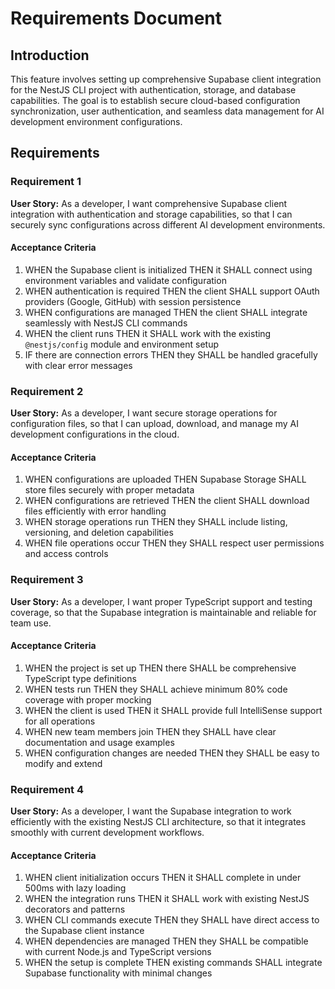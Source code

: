 # Requirements Document

## Introduction

This feature involves setting up comprehensive Supabase client integration for the NestJS CLI
project with authentication, storage, and database capabilities. The goal is to establish secure
cloud-based configuration synchronization, user authentication, and seamless data management for
AI development environment configurations.

## Requirements

### Requirement 1

**User Story:** As a developer, I want comprehensive Supabase client integration with
authentication and storage capabilities, so that I can securely sync configurations across
different AI development environments.

#### Acceptance Criteria

1. WHEN the Supabase client is initialized THEN it SHALL connect using environment variables and
   validate configuration
2. WHEN authentication is required THEN the client SHALL support OAuth providers (Google, GitHub)
   with session persistence
3. WHEN configurations are managed THEN the client SHALL integrate seamlessly with NestJS CLI
   commands
4. WHEN the client runs THEN it SHALL work with the existing `@nestjs/config` module and
   environment setup
5. IF there are connection errors THEN they SHALL be handled gracefully with clear error messages

### Requirement 2

**User Story:** As a developer, I want secure storage operations for configuration files, so that
I can upload, download, and manage my AI development configurations in the cloud.

#### Acceptance Criteria

1. WHEN configurations are uploaded THEN Supabase Storage SHALL store files securely with proper
   metadata
2. WHEN configurations are retrieved THEN the client SHALL download files efficiently with error
   handling
3. WHEN storage operations run THEN they SHALL include listing, versioning, and deletion
   capabilities
4. WHEN file operations occur THEN they SHALL respect user permissions and access controls

### Requirement 3

**User Story:** As a developer, I want proper TypeScript support and testing coverage, so that
the Supabase integration is maintainable and reliable for team use.

#### Acceptance Criteria

1. WHEN the project is set up THEN there SHALL be comprehensive TypeScript type definitions
2. WHEN tests run THEN they SHALL achieve minimum 80% code coverage with proper mocking
3. WHEN the client is used THEN it SHALL provide full IntelliSense support for all operations
4. WHEN new team members join THEN they SHALL have clear documentation and usage examples
5. WHEN configuration changes are needed THEN they SHALL be easy to modify and extend

### Requirement 4

**User Story:** As a developer, I want the Supabase integration to work efficiently with the
existing NestJS CLI architecture, so that it integrates smoothly with current development
workflows.

#### Acceptance Criteria

1. WHEN client initialization occurs THEN it SHALL complete in under 500ms with lazy loading
2. WHEN the integration runs THEN it SHALL work with existing NestJS decorators and patterns
3. WHEN CLI commands execute THEN they SHALL have direct access to the Supabase client instance
4. WHEN dependencies are managed THEN they SHALL be compatible with current Node.js and TypeScript
   versions
5. WHEN the setup is complete THEN existing commands SHALL integrate Supabase functionality with
   minimal changes

